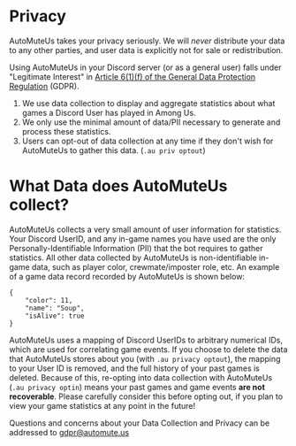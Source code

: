 # Privacy
AutoMuteUs takes your privacy seriously. We will *never* distribute your data to any other parties, and user data is explicitly
not for sale or redistribution.

Using AutoMuteUs in your Discord server (or as a general user) falls under "Legitimate Interest" in [Article 6(1)(f) of the
General Data Protection Regulation](https://eur-lex.europa.eu/legal-content/EN/TXT/?qid=1528874672298&uri=CELEX:02016R0679-20160504) (GDPR).

1. We use data collection to display and aggregate statistics about what games a Discord User has played in Among Us.
2. We only use the minimal amount of data/PII necessary to generate and process these statistics.
3. Users can opt-out of data collection at any time if they don't wish for AutoMuteUs to gather this data. (`.au priv optout`)

# What Data does AutoMuteUs collect?
AutoMuteUs collects a very small amount of user information for statistics. Your Discord UserID, and any in-game names you have used
are the only Personally-Identifiable Information (PII) that the bot requires to gather statistics. All other data collected by AutoMuteUs
is non-identifiable in-game data, such as player color, crewmate/imposter role, etc. An example of a game data record recorded
by AutoMuteUs is shown below:
```
{
    "color": 11,
    "name": "Soup",
    "isAlive": true
}
```

AutoMuteUs uses a mapping of Discord UserIDs to arbitrary numerical IDs, which are used for correlating game events. If you
choose to delete the data that AutoMuteUs stores about you (with `.au privacy optout`), the mapping to your User ID is removed,
and the full history of your past games is deleted. Because of this, re-opting into data collection with AutoMuteUs (`.au privacy optin`) means
your past games and game events **are not recoverable**. Please carefully consider this before opting out, if you plan to
view your game statistics at any point in the future!

Questions and concerns about your Data Collection and Privacy can be addressed to gdpr@automute.us